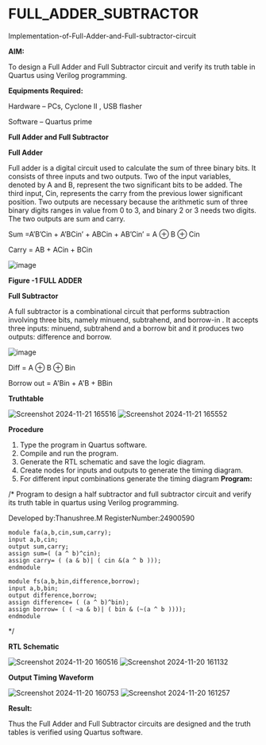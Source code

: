 # FULL_ADDER_SUBTRACTOR

Implementation-of-Full-Adder-and-Full-subtractor-circuit

**AIM:**

To design a Full Adder and Full Subtractor circuit and verify its truth table in Quartus using Verilog programming.

**Equipments Required:**

Hardware – PCs, Cyclone II , USB flasher

Software – Quartus prime

**Full Adder and Full Subtractor**

**Full Adder**

Full adder is a digital circuit used to calculate the sum of three binary bits. It consists of three inputs and two outputs. Two of the input variables, denoted by A and B, represent the two significant bits to be added. The third input, Cin, represents the carry from the previous lower significant position. Two outputs are necessary because the arithmetic sum of three binary digits ranges in value from 0 to 3, and binary 2 or 3 needs two digits. The two outputs are sum and carry.

Sum =A’B’Cin + A’BCin’ + ABCin + AB’Cin’ = A ⊕ B ⊕ Cin 

Carry = AB + ACin + BCin

![image](https://github.com/naavaneetha/FULL_ADDER_SUBTRACTOR/assets/154305477/0f30ba51-5ffb-4198-845f-18e054f675e7)

**Figure -1 FULL ADDER**

**Full Subtractor**

A full subtractor is a combinational circuit that performs subtraction involving three bits, namely minuend, subtrahend, and borrow-in . It accepts three inputs: minuend, subtrahend and a borrow bit and it produces two outputs: difference and borrow.

![image](https://github.com/naavaneetha/FULL_ADDER_SUBTRACTOR/assets/154305477/02b24f51-ab51-4304-9ad6-7b81ffc1ead5)

Diff = A ⊕ B ⊕ Bin 

Borrow out = A'Bin + A'B + BBin

**Truthtable**


![Screenshot 2024-11-21 165516](https://github.com/user-attachments/assets/17c1ae07-fe87-4cb8-8452-bd549ee3ff10)
![Screenshot 2024-11-21 165552](https://github.com/user-attachments/assets/9650af30-5f75-4b31-8241-bdf9dac84cf6)


**Procedure**
1. Type the program in Quartus software.
2. Compile and run the program.
3. Generate the RTL schematic and save the logic diagram.
4. Create nodes for inputs and outputs to generate the timing diagram.
5. For different input combinations generate the timing diagram
**Program:**

/* Program to design a half subtractor and full subtractor circuit and verify its truth table in quartus using Verilog programming.

Developed by:Thanushree.M RegisterNumber:24900590
```
module fa(a,b,cin,sum,carry);
input a,b,cin;
output sum,carry;
assign sum=( (a ^ b)^cin);
assign carry= ( (a & b)| ( cin &(a ^ b )));
endmodule
```

```
module fs(a,b,bin,difference,borrow);
input a,b,bin;
output difference,borrow;
assign difference= ( (a ^ b)^bin);
assign borrow= ( ( ~a & b)| ( bin & (~(a ^ b ))));
endmodule
```

*/

**RTL Schematic**


![Screenshot 2024-11-20 160516](https://github.com/user-attachments/assets/a1dd2c35-0c8f-43c8-bdf8-db00d82e62b0)
![Screenshot 2024-11-20 161132](https://github.com/user-attachments/assets/7aa5b6a6-2849-4157-8dd2-5a2867573976)

**Output Timing Waveform**


![Screenshot 2024-11-20 160753](https://github.com/user-attachments/assets/0602c4a3-dbb7-4801-acfa-fdca9bdb2c34)
![Screenshot 2024-11-20 161257](https://github.com/user-attachments/assets/5ec4e8c8-7449-4b2b-90a3-e84a3a87f879)

**Result:**

Thus the Full Adder and Full Subtractor circuits are designed and the truth tables is verified using Quartus software.




